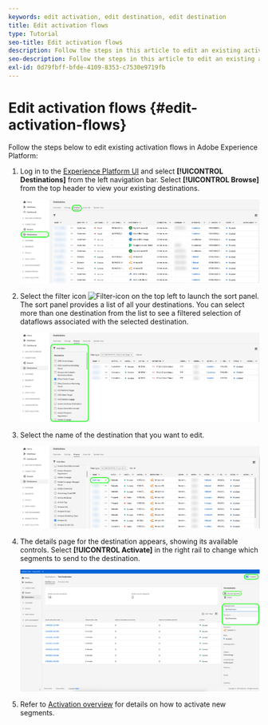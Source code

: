 ```yaml
---
keywords: edit activation, edit destination, edit destination
title: Edit activation flows
type: Tutorial
seo-title: Edit activation flows
description: Follow the steps in this article to edit an existing activation flow in Adobe Experience Platform.
seo-description: Follow the steps in this article to edit an existing activation flow in Adobe Experience Platform.
exl-id: 0d79fbff-bfde-4109-8353-c7530e9719fb
---
```

# Edit activation flows {#edit-activation-flows}

Follow the steps below to edit existing activation flows in Adobe Experience Platform: 

1. Log in to the [Experience Platform UI](https://platform.adobe.com/) and select **[!UICONTROL Destinations]** from the left navigation bar. Select **[!UICONTROL Browse]** from the top header to view your existing destinations.

    ![Browse destinations](../assets/ui/edit-activation/browse-destinations.png)

2. Select the filter icon ![Filter-icon](../assets/ui/edit-activation/filter.png) on the top left to launch the sort panel. The sort panel provides a list of all your destinations. You can select more than one destination from the list to see a filtered selection of dataflows associated with the selected destination.

    ![Filter destinations](../assets/ui/edit-activation/filter-destinations.png)

3. Select the name of the destination that you want to edit.

    ![Select destination](../assets/ui/edit-activation/destination-select.png)

4. The details page for the destination appears, showing its available controls. Select **[!UICONTROL Activate]** in the right rail to change which segments to send to the destination.

    ![Destination details](../assets/ui/edit-activation/destination-details.png)

5. Refer to [Activation overview](activation-overview.md) for details on how to activate new segments.
